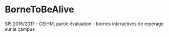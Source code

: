 # BorneToBeAlive
SI5 2016/2017 - CEIHM, partie évaluation - bornes interactives de repérage sur le campus
